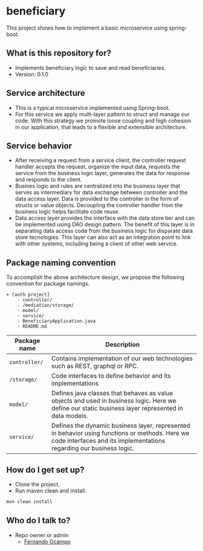 # beneficiary

This project shows how to implement a basic microservice using spring-boot.

## What is this repository for?

* Implements beneficiary logic to save and read beneficiaries. 
* Version: 0.1.0

## Service architecture

* This is a typical microservice implemented using Spring-boot.
* For this service we apply multi-layer pattern to struct and manage our code. With this strategy we promote loose coupling and high cohesion in our application, that leads to a flexible and extensible architecture.

## Service behavior

* After receiving a request from a service client, the controller request handler accepts the request, organize the input data, requests the service from the business logic layer, generates the data for response and responds to the client.
* Busines logic and rules are centralized into the business layer that serves as intermediary for data exchange between controller and the data access layer. Data is provided to the controller in the form of structs or value objects. Decoupling the controller handler from the business logic helps facilitate code reuse.
* Data access layer provides the interface with the data store tier and can be implemented using DAO design pattern. The benefit of this layer is in separating data access code from the business logic for disparate data store tecnologies. This layer can also act as an integration point to link with other systems, including being a client of other web service.

## Package naming convention

To accomplish the above architecture design, we propose the following convention for package namings.

```
+ [auth project]
    - controller/
    - /mediation/storage/
    - model/
    - service/
    - BeneficiaryApplication.java
    - README.md
```

| Package name  | Description                                                                  |
| ------------- | ---------------------------------------------------------------------------- |
| `controller/` | Contains implementation of our web technologies such as REST, graphql or RPC.|
| `/storage/`   | Code interfaces to define behavior and its implementations                   |
| `model/`      | Defines java classes that behaves as value objects and used in business logic. Here we define our static business layer represented in data models. |
| `service/`    | Defines the dynamic business layer, represented in behavior using functions or methods. Here we code interfaces and its implementations regarding our business logic.         |

## How do I get set up?

* Clone the project.
* Run maven clean and install.

```bash
mvn clean install
```

## Who do I talk to?

* Repo owner or admin
    * [Fernando Ocampo](https://github.com/fernandoocampo)


